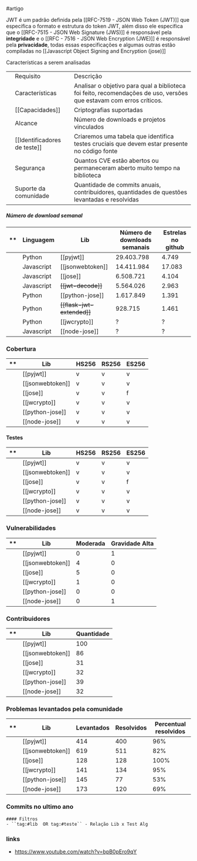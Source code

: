 #artigo


JWT é um padrão definida pela [[RFC-7519 - JSON Web Token (JWT)]] que especifica o formato e estrutura do token JWT, além disso ele especifica que o [[RFC-7515 - JSON Web Signature (JWS)]]  é responsável pela **integridade** e o [[RFC - 7516 - JSON Web Encryption (JWE)]] é responsável pela **privacidade**, todas essas especificações e algumas outras estão compiladas no [[Javascript Object Signing and Encryption (jose)]]



Características a serem analisadas 

|    |                          |                                                                                                                     |
|----|--------------------------|---------------------------------------------------------------------------------------------------------------------|
|    | Requisito                | Descrição                                                                                                           |
|    | Características          | Analisar o objetivo para qual a biblioteca foi feito, recomendações de uso, versões que estavam com erros críticos. |
|    | [[Capacidades]]              | Criptografias suportadas                                                                                            |
|    | Alcance                  | Número de downloads e projetos vinculados                                                                           |
|    | [[Identificadores de teste]] | Criaremos uma tabela que identifica testes cruciais que devem estar presente no código fonte                        |
|    | Segurança                | Quantos CVE estão abertos ou permaneceram aberto muito tempo na biblioteca                                          |
|    | Suporte da comunidade    | Quantidade de commits anuais, contribuidores, quantidades de questões levantadas e resolvidas                       |


##### Número de download semanal 

| ** | Linguagem  | Lib                | Número de downloads semanais | Estrelas no github |
|----|------------|--------------------|------------------------------|--------------------|
|    | Python     | [[pyjwt]]          | 29.403.798                       |  4.749             |
|    | Javascript | [[jsonwebtoken]]       | 14.411.984                   | 17.083             | 
|    | Javascript | [[jose]]               | 6.508.721                    |  4.104             | 
|    | Javascript |~~[[jwt-decode]]~~      | 5.564.026                    |  2.963             |
|    | Python     | [[python-jose]]        | 1.617.849                    |  1.391                 |
|    | Python     | ~~[[flask-jwt-extended]]~~ | 928.715                      |  1.461              |
|    | Python     | [[jwcrypto]] | ?                      |  ?              |
|    | Javascript | [[node-jose]] | ?                      |  ?              |

### Cobertura
| ** | Lib              | HS256 | RS256 | ES256 |
|----|------------------|-------|-------|-------|
|    | [[pyjwt]]        | v     | v     | v     |
|    | [[jsonwebtoken]] | v     | v     | v     |
|    | [[jose]]         | v     | v     | f     |
|    | [[jwcrypto]]     | v     | v     | v     |
|    | [[python-jose]]  | v     | v     | v     |
|    | [[node-jose]]    | v     | v     | v     |

#### Testes

| ** | Lib              | HS256 | RS256 | ES256 |
|----|------------------|-------|-------|-------|
|    | [[pyjwt]]        | v     | v     | v     |
|    | [[jsonwebtoken]] | v     | v     | v     |
|    | [[jose]]         | v     | v     | f     |
|    | [[jwcrypto]]     | v     | v     | v     |
|    | [[python-jose]]  | v     | v     | v     |
|    | [[node-jose]]    | v     | v     | v     |


### Vulnerabilidades 
| ** | Lib              | Moderada |  Gravidade Alta |
|----|------------------|-------|-------|
|    | [[pyjwt]]        | 0     | 1     | 
|    | [[jsonwebtoken]] | 4     | 0     | 
|    | [[jose]]         | 5     | 0     | 
|    | [[jwcrypto]]     | 1     | 0     | 
|    | [[python-jose]]  | 0     | 0     | 
|    | [[node-jose]]    | 0     | 1     |

### Contribuidores 
| ** | Lib              | Quantidade |
|----|------------------|-------|
|    | [[pyjwt]]        | 100   | 
|    | [[jsonwebtoken]] | 86    |
|    | [[jose]]         | 31    | 
|    | [[jwcrypto]]     | 32    |
|    | [[python-jose]]  | 39    |
|    | [[node-jose]]    | 32    |


### Problemas levantados pela comunidade

| **  | Lib              | Levantados | Resolvidos | Percentual resolvidos |
| --- | ---------------- | ---------- | ---------- | --------------------- |
|     | [[pyjwt]]        | 414        | 400        |    96%                  |
|     | [[jsonwebtoken]] | 619        | 511        |  82%                     |
|     | [[jose]]         | 128        | 128        |  100%                     |
|     | [[jwcrypto]]     | 141        | 134        |  95%                     |
|     | [[python-jose]]  | 145        | 77         |  53%                      |
|     | [[node-jose]]    | 173        | 120        |  69%                     |


### Commits no ultimo ano


```
#### Filtros
- ``tag:#lib  OR tag:#teste`` - Relação Lib x Test Alg  

```

### links 
- https://www.youtube.com/watch?v=bpB0pEro9qY

